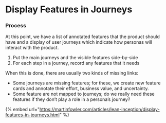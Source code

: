 # Display Features in Journeys

### Process

At this point, we have a list of annotated features that the product should have and a display of user journeys which indicate how personas will interact with the product.

1. Put the main journeys and the visible features side-by-side
2. For each step in a journey, record any features that it needs

When this is done, there are usually two kinds of missing links:

* Some journeys are missing features; for these, we create new feature cards and annotate their effort, business value, and uncertainty.
* Some feature are not mapped to journeys; do we really need these features if they don’t play a role in a persona’s journey?

{% embed url="https://martinfowler.com/articles/lean-inception/display-features-in-journeys.html" %}

